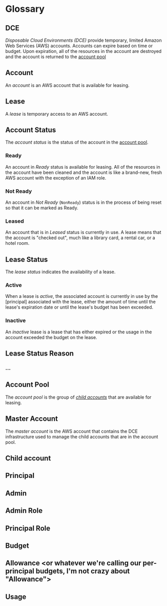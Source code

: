 # Glossary

## DCE

_Disposable Cloud Environments (DCE)_ provide temporary, limited Amazon Web 
Services (AWS) accounts. Accounts can expire based on time or budget. Upon
expiration, all of the resources in the account are destroyed and the account
is returned to the [account pool](#account-pool)

## Account
An _account_ is an AWS account that is available for leasing.

## Lease
A _lease_ is temporary access to an AWS account.

## Account Status
The _account status_ is the status of the account in the 
[account pool](#account-pool).

### Ready
An account in _Ready_ status is available for leasing. All of the resources
in the account have been cleaned and the account is like a brand-new, fresh
AWS account with the exception of an IAM role.

### Not Ready
An account in _Not Ready_ (`NonReady`) status is in the process of being reset
so that it can be marked as Ready. 

### Leased
An account that is in _Leased_ status is currently in use. A lease means
that the account is "checked out", much like a library card, a rental car, 
or a hotel room. 

## Lease Status

The _lease status_ indicates the availability of a lease.

### Active
When a lease is _active_, the associated account is currently in use by the
[principal] associated with the lease, either the amount of time until the 
lease's expiration date or until the lease's budget has been exceeded.

### Inactive
An _inactive_ lease is a lease that has either expired or the usage in the 
account exceeded the budget on the lease.

## Lease Status Reason
### ...
## Account Pool

The _account pool_ is the group of _[child accounts](#child-accounts)_ that
are available for leasing.

## Master Account

The _master account_ is the AWS account that contains the DCE infrastructure
used to manage the child accounts that are in the account pool.

## Child account



## Principal
## Admin
## Admin Role
## Principal Role
## Budget
## Allowance <or whatever we're calling our per-principal budgets, I'm not crazy about "Allowance">
## Usage

